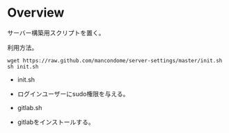Overview
========

サーバー構築用スクリプトを置く。

利用方法。
```
wget https://raw.github.com/mancondome/server-settings/master/init.sh
sh init.sh
```

* init.sh
- ログインユーザーにsudo権限を与える。
* gitlab.sh
- gitlabをインストールする。